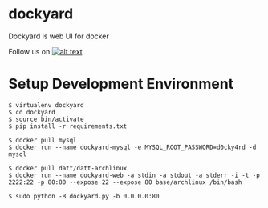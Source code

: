 dockyard
========

Dockyard is web UI for docker

Follow us on [![alt text][1.2]][1]

Setup Development Environment
=============================

```
$ virtualenv dockyard
$ cd dockyard
$ source bin/activate
$ pip install -r requirements.txt
```

```
$ docker pull mysql
$ docker run --name dockyard-mysql -e MYSQL_ROOT_PASSWORD=d0cky4rd -d mysql
```

```
$ docker pull datt/datt-archlinux
$ docker run --name dockyard-web -a stdin -a stdout -a stderr -i -t -p 2222:22 -p 80:80 --expose 22 --expose 80 base/archlinux /bin/bash
```

```
$ sudo python -B dockyard.py -b 0.0.0.0:80
```

[1.2]: http://i.imgur.com/wWzX9uB.png (getdockyard)
[1]: http://www.twitter.com/getdockyard
